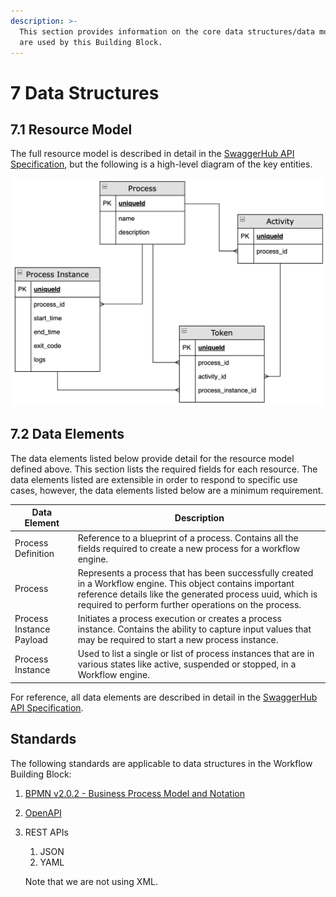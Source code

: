 ```yaml
---
description: >-
  This section provides information on the core data structures/data models that
  are used by this Building Block.
---
```


# 7 Data Structures

## 7.1 Resource Model

The full resource model is described in detail in the [SwaggerHub API Specification](https://app.swaggerhub.com/apis/GovStack/Workflow-BB/1.0.0), but the following is a high-level diagram of the key entities.

![Diagram Source](../diagrams/data-structures.png)

## 7.2 Data Elements

The data elements listed below provide detail for the resource model defined above. This section lists the required fields for each resource. The data elements listed are extensible in order to respond to specific use cases, however, the data elements listed below are a minimum requirement.

| Data Element             | Description                                                                                                                                                                                                                     |
| ------------------------ | ------------------------------------------------------------------------------------------------------------------------------------------------------------------------------------------------------------------------------- |
| Process Definition       | Reference to a blueprint of a process. Contains all the fields required to create a new process for a workflow engine.                                                                                                          |
| Process                  | Represents a process that has been successfully created in a Workflow engine. This object contains important reference details like the generated process uuid, which is required to perform further operations on the process. |
| Process Instance Payload | Initiates a process execution or creates a process instance. Contains the ability to capture input values that may be required to start a new process instance.                                                                 |
| Process Instance         | Used to list a single or list of process instances that are in various states like active, suspended or stopped, in a Workflow engine.                                                                                          |

For reference, all data elements are described in detail in the [SwaggerHub API Specification](../api/swagger.yaml).

## Standards

The following standards are applicable to data structures in the Workflow Building Block:

1. [BPMN v2.0.2 - Business Process Model and Notation](https://www.omg.org/spec/BPMN/)
2. [OpenAPI](https://github.com/OAI/OpenAPI-Specification/blob/3.0.2/versions/3.0.2.md)
3.  REST APIs

    1. JSON
    2. YAML

    Note that we are not using XML.
